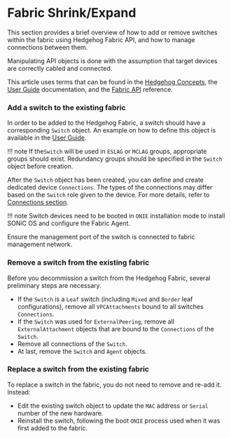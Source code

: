 # Fabric Shrink/Expand

This section provides a brief overview of how to add or remove switches within the fabric using Hedgehog Fabric API, and
how to manage connections between them.

Manipulating API objects is done with the assumption that target devices are correctly cabled and connected.

This article uses terms that can be found in the [Hedgehog Concepts](../concepts/overview.md), the [User
Guide](overview.md) documentation, and the [Fabric API](../reference/api.md) reference.

### Add a switch to the existing fabric

In order to be added to the Hedgehog Fabric, a switch should have a corresponding `Switch` object. An example on how to define
this object is available in the [User Guide](devices.md).

!!! note
    If the`Switch` will be used in `ESLAG` or `MCLAG` groups, appropriate groups should exist. Redundancy groups should
    be specified in the `Switch` object before creation.

After the `Switch` object has been created, you can define and create dedicated device `Connections`. The types of the
connections may differ based on the `Switch` role given to the device. For more details, refer to [Connections
section](connections.md).

!!! note
    Switch devices need to be booted in `ONIE` installation mode to install SONiC OS and configure the Fabric
    Agent.

Ensure the management port of the switch is connected to fabric management network.

### Remove a switch from the existing fabric

Before you decommission a switch from the Hedgehog Fabric, several preliminary steps are necessary.

* If the `Switch` is a `Leaf` switch (including `Mixed` and `Border` leaf configurations), remove all `VPCAttachments` bound to all switches `Connections`.
* If the `Switch` was used for `ExternalPeering`, remove all `ExternalAttachment` objects that are bound to the `Connections` of the `Switch`.
* Remove all connections of the `Switch`.
* At last, remove the `Switch` and `Agent` objects.

### Replace a switch from the existing fabric

To replace a switch in the fabric, you do not need to remove and re-add it. Instead:

* Edit the existing switch object to update the `MAC` address or `Serial` number of the new hardware.
* Reinstall the switch, following the boot `ONIE` process used when it was first added to the fabric.
